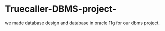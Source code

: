 # Truecaller-DBMS-project-
we made database design and database in oracle 11g for our dbms project. 
